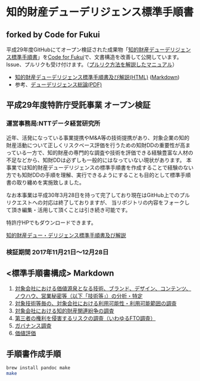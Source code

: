 # 知的財産デューデリジェンス標準手順書

## forked by Code for Fukui

平成29年度GitHubにてオープン検証された成果物「[知的財産デューデリジェンス標準手順書](https://github.com/SKIPDD/DueDiligence)」を[Code for Fukui](https://code4fukui.github.io/)で、文書構造を改善して公開しています。
Issue、プルリクも受け付けます。（[プルリク方法を解説したマニュアル](マニュアル.pdf)）

- [知的財産デューデリジェンス標準手順書及び解説(HTML)](https://code4fukui.github.io/DueDiligence/) ([Markdown](index.md))
- 参考、[デューデリジェンス総論(PDF)](知的財産デューデリジェンスに関する標準手順書.pdf)

## 平成29年度特許庁受託事業 オープン検証

### 運営事務局:NTTデータ経営研究所

近年、活発になっている事業提携やM&A等の技術提携があり、対象企業の知的財産活動について正しくリスクベース評価を行うための知財DDの重要性が高まっている一方で、知的財産の専門的な調査や技術を評価できる経験豊富な人材の不足などから、知財DDは必ずしも一般的にはなっていない現状があります。
本事業では知的財産デューデリジェンスの標準手順書を作成することで経験のない方でも知財DDの手順を理解、実行できるようにすることも目的として標準手順書の取り纏めを実施致しました。

なお本事業は平成30年3月28日を持って完了しており現在はGitHub上でのプルリクエストへの対応は終了しておりますが、
当リポジトリの内容をフォークして頂き編集・活用して頂くことは引き続き可能です。

特許庁HPでもダウンロードできます。

[知的財産デュー・デリジェンス標準手順書及び解説](https://www.jpo.go.jp/support/startup/document/index/2017_06_kaisetsu.pdf)

### 検証期間 2017年11月21日～12月28日

## <標準手順書構成> Markdown

1. [対象会社における価値源泉となる技術、ブランド、デザイン、コンテンツ、ノウハウ、営業秘密等（以下「技術等」）の分析・特定](1対象会社における価値源泉となる技術等の分析・特定.md)
2. [対象技術等毎の、対象会社における利用可能性・利用可能範囲の調査](2対象技術等毎の、対象会社における利用可能性・利用可能範囲の調査.md)
3. [対象会社における知的財産関連紛争の調査](3対象会社における知的財産関連紛争の調査.md)
4. [第三者の権利を侵害するリスクの調査（いわゆるFTO調査）](4第三者の権利を侵害するリスクの調査（FTO調査）.md)
5. [ガバナンス調査](5ガバナンス調査.md)
6. [価値評価](6価値評価.md)

## 手順書作成手順

```bash
brew install pandoc make
make
```
